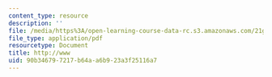 ```yaml
---
content_type: resource
description: ''
file: /media/https%3A/open-learning-course-data-rc.s3.amazonaws.com/21g-114-chinese-vi-streamlined-spring-2005/90b346797217b64aa6b923a3f25116a7_MIT21G_114S05_2_24j.pdf
file_type: application/pdf
resourcetype: Document
title: http://www
uid: 90b34679-7217-b64a-a6b9-23a3f25116a7
---
```

